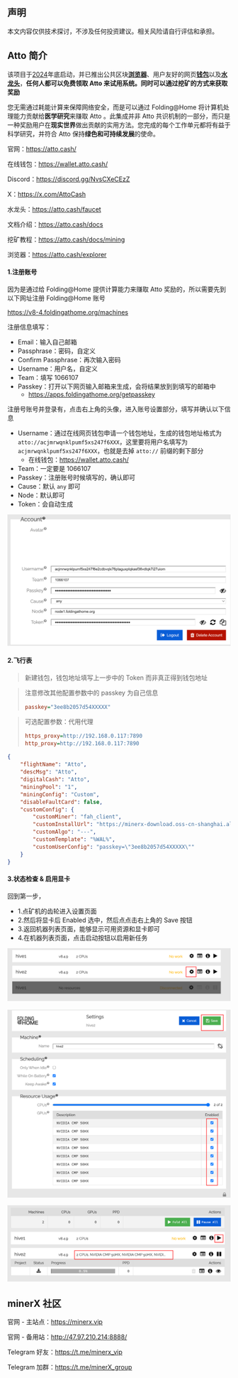 ## 声明

本文内容仅供技术探讨，不涉及任何投资建议。相关风险请自行评估和承担。



## Atto 简介

该项目于[2024](https://atto.cash/explorer/transactions/D1C37D6BBB8F9984029EA21712BB1AA6D2B3D0CD9A484C8CC3B967B7A0501C08)年底启动，并已推出公共区块[**浏览器**](https://atto.cash/explorer)、用户友好的网页[**钱包**](https://wallet.atto.cash/)以及[**水龙头**](https://atto.cash/faucet)，**任何人都可以免费领取 Atto 来试用系统。同时可以通过挖矿的方式来获取奖励**

您无需通过耗能计算来保障网络安全，而是可以通过 Folding@Home 将计算机处理能力贡献给**医学研究**来赚取 Atto 。此集成并非 Atto 共识机制的一部分，而只是一种奖励用户在**现实世界**做出贡献的实用方法。您完成的每个工作单元都将有益于科学研究，并符合 Atto 保持**绿色和可持续发展**的使命。



官网：https://atto.cash/

在线钱包：https://wallet.atto.cash/

Discord：https://discord.gg/NvsCXeCEzZ

X：https://x.com/AttoCash

水龙头：https://atto.cash/faucet

文档介绍：https://atto.cash/docs

挖矿教程：https://atto.cash/docs/mining

浏览器：https://atto.cash/explorer



#### 1.注册账号

因为是通过给 Folding@Home 提供计算能力来赚取 Atto 奖励的，所以需要先到以下网址注册 Folding@Home  账号

https://v8-4.foldingathome.org/machines

注册信息填写：

- Email：输入自己邮箱
- Passphrase：密码，自定义
-  Confirm Passphrase：再次输入密码
- Username：用户名，自定义
- Team：填写 1066107
- Passkey：打开以下网页输入邮箱来生成，会将结果放到到填写的邮箱中
  - https://apps.foldingathome.org/getpasskey



注册号账号并登录有，点击右上角的头像，进入账号设置部分，填写并确认以下信息

- Username：通过在线网页钱包申请一个钱包地址，生成的钱包地址格式为 `atto://acjmrwqnklpumf5xs247f6XXX`，这里要将用户名填写为 `acjmrwqnklpumf5xs247f6XXX`，也就是去掉 `atto://` 前缀的剩下部分
  - 在线钱包：https://wallet.atto.cash/
- Team：一定要是 1066107
- Passkey：注册账号时候填写的，确认即可
- Cause：默认 `any` 即可
- Node：默认即可
- Token：会自动生成





![image-20250422165941218](images/image-20250422165941218.png)



#### 2.飞行表

> 新建钱包，钱包地址填写上一步中的 Token 而非真正得到钱包地址

> 注意修改其他配置参数中的 passkey 为自己信息
>
> ```ini
> passkey="3ee8b2057d54XXXXX"
> ```
>



> 可选配置参数：代用代理
>
> ```ini
> https_proxy=http://192.168.0.117:7890
> http_proxy=http://192.168.0.117:7890
> ```





```json
{
    "flightName": "Atto",
    "descMsg": "Atto",
    "digitalCash": "Atto",
    "miningPool": "1",
    "miningConfig": "Custom",
    "disableFaultCard": false,
    "customConfig": {
        "customMiner": "fah_client",
        "customInstallUrl": "https://minerx-download.oss-cn-shanghai.aliyuncs.com/20250422_atto/fah_client-8.4.9.6.tar.gz",
        "customAlgo": "---",
        "customTemplate": "%WAL%",
        "customUserConfig": "passkey=\"3ee8b2057d54XXXXX\""
    }
}
```



#### 3.状态检查 & 启用显卡

回到第一步，

- 1.点矿机的齿轮进入设置页面
- 2.然后将显卡后 Enabled 选中，然后点点击右上角的 Save 按钮
- 3.返回机器列表页面，能够显示可用资源和显卡即可
- 4.在机器列表页面，点击启动按钮以启用新任务



![image-20250422172419935](images/image-20250422172419935.png)



![image-20250422172618863](images/image-20250422172618863.png)



![image-20250422173227886](images/image-20250422173227886.png)







## minerX 社区

官网 - 主站点：https://minerx.vip

官网 - 备用站：http://47.97.210.214:8888/

Telegram 好友：https://t.me/minerx_vip

Telegram 加群：https://t.me/minerX_group




